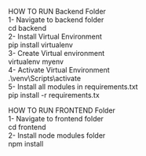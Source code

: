 HOW TO RUN Backend Folder    
1- Navigate to backend folder   
cd backend    
2- Install Virtual Environment     
pip install virtualenv    
3- Create Virtual environment    
virtualenv myenv   
4- Activate Virtual Environment   
.\venv\Scripts\activate    
5- Install all modules in requirements.txt    
pip install -r requirements.tx    

HOW TO RUN FRONTEND Folder   
1- Navigate to frontend folder    
cd frontend    
2- Install node modules folder   
npm install   
